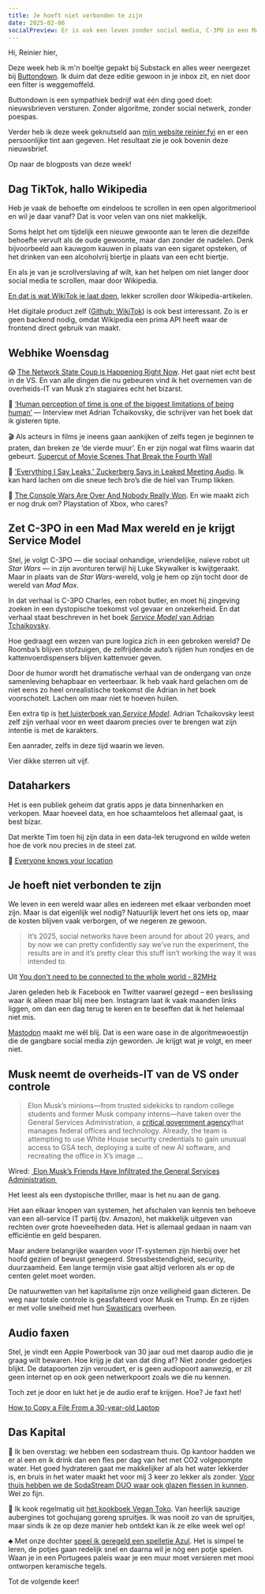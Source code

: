```yaml
---
title: Je hoeft niet verbonden te zijn
date: 2025-02-06
socialPreview: Er is ook een leven zonder social media, C-3PO in een Mad Max wereld en de schofterigheid van dataharkers.
---
```


Hi, Reinier hier,

Deze week heb ik m'n boeltje gepakt bij Substack en alles weer neergezet bij [Buttondown](https://buttondown.com/). Ik duim dat deze editie gewoon in je inbox zit, en niet door een filter is weggemoffeld.

Buttondown is een sympathiek bedrijf wat één ding goed doet: nieuwsbrieven versturen. Zonder algoritme, zonder social netwerk, zonder poespas.

Verder heb ik deze week geknutseld aan [mijn website reinier.fyi](https://reinier.fyi) en er een persoonlijke tint aan gegeven. Het resultaat zie je ook bovenin deze nieuwsbrief.

Op naar de blogposts van deze week!

## Dag TikTok, hallo Wikipedia

Heb je vaak de behoefte om eindeloos te scrollen in een open algoritmeriool en wil je daar vanaf? Dat is voor velen van ons niet makkelijk.

Soms helpt het om tijdelijk een nieuwe gewoonte aan te leren die dezelfde behoefte vervult als de oude gewoonte, maar dan zonder de nadelen. Denk bijvoorbeeld aan kauwgom kauwen in plaats van een sigaret opsteken, of het drinken van een alcoholvrij biertje in plaats van een echt biertje.

En als je van je scrollverslaving af wilt, kan het helpen om niet langer door social media te scrollen, maar door Wikipedia.

[En dat is wat WikiTok je laat doen](https://wikitok.vercel.app/), lekker scrollen door Wikipedia-artikelen.

Het digitale product zelf ([Github: WikiTok](https://github.com/IsaacGemal/wikitok)) is ook best interessant. Zo is er geen backend nodig, omdat Wikipedia een prima API heeft waar de frontend direct gebruik van maakt.

## Webhike Woensdag

😱 [The Network State Coup is Happening Right Now](https://www.thenerdreich.com/the-network-state-coup-is-happening-right-now/). Het gaat niet echt best in de VS. En van alle dingen die nu gebeuren vind ik het overnemen van de overheids-IT van Musk z’n stagiaires echt het bizarst.

🧙 [‘Human perception of time is one of the biggest limitations of being human’](https://www.bps.org.uk/psychologist/human-perception-time-one-biggest-limitations-being-human) — Interview met Adrian Tchaikovsky, die schrijver van het boek dat ik gisteren tipte.

🎬 Als acteurs in films je ineens gaan aankijken of zelfs tegen je beginnen te praten, dan breken ze ‘de vierde muur’. En er zijn nogal wat films waarin dat gebeurt. [Supercut of Movie Scenes That Break the Fourth Wall](https://kottke.org/13/04/supercut-of-movie-scenes-that-break-the-fourth-wall)

🤡 ['Everything I Say Leaks,' Zuckerberg Says in Leaked Meeting Audio](https://www.404media.co/zuckerberg-says-everything-i-say-leaks-in-leaked-meeting-audio/). Ik kan hard lachen om die sneue tech bro’s die de hiel van Trump likken.

👾 [The Console Wars Are Over And Nobody Really Won](https://kotaku.com/console-wars-are-over-ps5-xbox-forza-switch-2-sony-1851752956). En wie maakt zich er nog druk om? Playstation of Xbox, who cares?

## Zet C-3PO in een Mad Max wereld en je krijgt Service Model

Stel, je volgt C-3PO — die sociaal onhandige, vriendelijke, naïeve robot uit *Star Wars* — in zijn avonturen terwijl hij Luke Skywalker is kwijtgeraakt. Maar in plaats van de *Star Wars*-wereld, volg je hem op zijn tocht door de wereld van *Mad Max*.

In dat verhaal is C-3PO Charles, een robot butler, en moet hij zingeving zoeken in een dystopische toekomst vol gevaar en onzekerheid. En dat verhaal staat beschreven in het boek [*Service Model* van Adrian Tchaikovsky](https://app.thestorygraph.com/books/497eb691-9889-4327-936e-65a48a04fb0c).

Hoe gedraagt een wezen van pure logica zich in een gebroken wereld? De Roomba’s blijven stofzuigen, de zelfrijdende auto’s rijden hun rondjes en de kattenvoerdispensers blijven kattenvoer geven.

Door de humor wordt het dramatische verhaal van de ondergang van onze samenleving behapbaar en verteerbaar. Ik heb vaak hard gelachen om de niet eens zo heel onrealistische toekomst die Adrian in het boek voorschotelt. Lachen om maar niet te hoeven huilen.

Een extra tip is [het luisterboek van *Service Model*](https://www.kobo.com/ie/en/audiobook/service-model-2). Adrian Tchaikovsky leest zelf zijn verhaal voor en weet daarom precies over te brengen wat zijn intentie is met de karakters.

Een aanrader, zelfs in deze tijd waarin we leven.

Vier dikke sterren uit vijf.

## Dataharkers

Het is een publiek geheim dat gratis apps je data binnenharken en verkopen. Maar hoeveel data, en hoe schaamteloos het allemaal gaat, is best bizar.

Dat merkte Tim toen hij zijn data in een data-lek terugvond en wilde weten hoe de vork nou precies in de steel zat.

🔗 [Everyone knows your location](https://timsh.org/tracking-myself-down-through-in-app-ads/)

## Je hoeft niet verbonden te zijn

We leven in een wereld waar alles en iedereen met elkaar verbonden moet zijn. Maar is dat eigenlijk wel nodig? Natuurlijk levert het ons iets op, maar de kosten blijven vaak verborgen, of we negeren ze gewoon.

> It’s 2025, social networks have been around for about 20 years, and by now we can pretty confidently say we’ve run the experiment, the results are in and it’s pretty clear this stuff isn’t working the way it was intended to.

Uit [You don't need to be connected to the whole world - 82MHz](https://82mhz.net/posts/2025/01/you-dont-need-to-be-connected-to-the-whole-world/)

Jaren geleden heb ik Facebook en Twitter vaarwel gezegd – een beslissing waar ik alleen maar blij mee ben. Instagram laat ik vaak maanden links liggen, om dan een dag terug te keren en te beseffen dat ik het helemaal niet mis.

[Mastodon](https://mastodon.nl) maakt me wél blij. Dat is een ware oase in de algoritmewoestijn die de gangbare social media zijn geworden. Je krijgt wat je volgt, en meer niet.

## Musk neemt de overheids-IT van de VS onder controle

> Elon Musk’s minions—from trusted sidekicks to random college students and former Musk company interns—have taken over the General Services Administration, a [critical government agency](https://www.wired.com/story/elon-musk-government-tech-workers-gsa-tts/)that manages federal offices and technology. Already, the team is attempting to use White House security credentials to gain unusual access to GSA tech, deploying a suite of new AI software, and recreating the office in X’s image …

Wired: [ Elon Musk’s Friends Have Infiltrated the General Services Administration ](https://www.wired.com/story/elon-musk-lackeys-general-services-administration/)

Het leest als een dystopische thriller, maar is het nu aan de gang. 

Het aan elkaar knopen van systemen, het afschalen van kennis ten behoeve van een all-service IT partij (bv. Amazon), het makkelijk uitgeven van rechten over grote hoeveelheden data. Het is allemaal gedaan in naam van efficiëntie en geld besparen. 

Maar andere belangrijke waarden voor IT-systemen zijn hierbij over het hoofd gezien of bewust genegeerd. Stressbestendigheid, security, duurzaamheid. Een lange termijn visie gaat altijd verloren als er op de centen gelet moet worden.

De natuurwetten van het kapitalisme zijn onze veiligheid gaan dicteren. De weg naar totale controle is geasfalteerd voor Musk en Trump. En ze rijden er met volle snelheid met hun [Swasticars](https://www.newsweek.com/activists-brand-tesla-vehicles-swasticar-stickers-2023645) overheen.

## Audio faxen

Stel, je vindt een Apple Powerbook van 30 jaar oud met daarop audio die je graag wilt bewaren. Hoe krijg je dat van dat ding af? Niet zonder gedoetjes blijkt. De datapoorten zijn veroudert, er is geen audiopoort aanwezig, er zit geen internet op en ook geen netwerkpoort zoals we die nu kennen.

Toch zet je door en lukt het je de audio eraf te krijgen. Hoe? Je faxt het!

[How to Copy a File From a 30-year-old Laptop](https://www.unterminated.com/random-fun/how-to-copy-a-file-from-a-30-year-old-laptop)

## Das Kapital

🚰 Ik ben overstag: we hebben een sodastream thuis. Op kantoor hadden we er al een en ik drink dan een fles per dag van het met CO2 volgepompte water. Het goed hydrateren gaat me makkelijker af als het water lekkerder is, en bruis in het water maakt het voor mij 3 keer zo lekker als zonder. [Voor thuis hebben we de SodaStream DUO waar ook glazen flessen in kunnen](https://partner.bol.com/click/click?p=2&t=url&s=1066120&f=TXL&url=https%3A%2F%2Fwww.bol.com%2Fnl%2Fnl%2Fp%2Fsodastream-duo-zwart-incl-quick-connect-koolzuurcilinder-met-1-glazen-en-1-herbruikbare-plastic-fles%2F9300000040812379%2F&name=SodaStream%20Bruiswatertoestel%20DUO%20Starterkit%20Zwart). Wel zo fijn.

🍜 Ik kook regelmatig uit [het kookboek Vegan Toko](https://partner.bol.com/click/click?p=2&t=url&s=1066120&f=TXL&url=https%3A%2F%2Fwww.bol.com%2Fnl%2Fnl%2Fp%2Fvegan-toko%2F9300000142913477%2F&name=Vegan%20Toko%2C%20Milou%20van%20der%20Will). Van heerlijk sauzige aubergines tot gochujang goreng spruitjes. Ik was nooit zo van de spruitjes, maar sinds ik ze op deze manier heb ontdekt kan ik ze elke week wel op!

♣️ Met onze dochter [speel ik geregeld een spelletje Azul](https://partner.bol.com/click/click?p=2&t=url&s=1066120&f=TXL&url=https%3A%2F%2Fwww.bol.com%2Fnl%2Fnl%2Fp%2Fazul-bordspel%2F9200000086976904%2F&name=Next%20Move%20Games%20-%20Azul%20-%20Bordspel%20-%20Basisspel%20...). Het is simpel te leren, de potjes gaan redelijk snel en daarna wil je nóg een potje spelen. Waan je in een Portugees paleis waar je een muur moet versieren met mooi ontworpen keramische tegels.

Tot de volgende keer!
